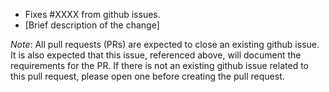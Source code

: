 - Fixes #XXXX from github issues.
- [Brief description of the change]

_Note_: All pull requests (PRs) are expected to close an existing
github issue.  It is also expected that this issue, referenced above,
will document the requirements for the PR.  If there is not an
existing github issue related to this pull request, please open one
before creating the pull request.
